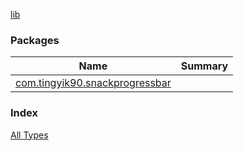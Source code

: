 [lib](./index.md)

### Packages

| Name | Summary |
|---|---|
| [com.tingyik90.snackprogressbar](com.tingyik90.snackprogressbar/index.md) |  |

### Index

[All Types](alltypes/index.md)